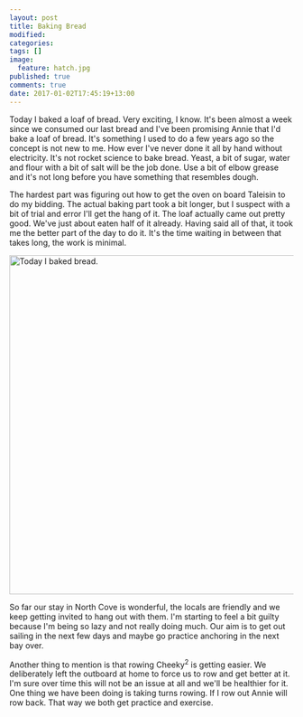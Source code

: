```yaml
---
layout: post
title: Baking Bread
modified:
categories: 
tags: []
image: 
  feature: hatch.jpg
published: true
comments: true
date: 2017-01-02T17:45:19+13:00
---
```


Today I baked  a loaf of bread. Very  exciting, I know. It's been  almost a week
since we consumed our  last bread and I've been promising Annie  that I'd bake a
loaf of bread. It's something I used to do a few years ago so the concept is not
new to me. How ever I've never done it all by hand without electricity. It's not
rocket science to bake bread. Yeast, a bit  of sugar, water and flour with a bit
of salt will be the job done. Use a bit of elbow grease and it's not long before
you have something that resembles dough.

<!--more-->

The hardest part was figuring out how to get the oven on board Taleisin to do my
bidding. The actual baking  part took a bit longer, but I suspect  with a bit of
trial and error I'll get the hang of it. The loaf actually came out pretty good.
We've just about eaten  half of it already. Having said all of  that, it took me
the better part of the day to do it. It's the time waiting in between that takes
long, the work is minimal.

<a data-flickr-embed="true"  href="https://www.flickr.com/photos/sdki/31999785536/" title="Today I baked bread."><img src="https://c1.staticflickr.com/1/517/31999785536_b19dc69926_c.jpg" width="800" height="600" alt="Today I baked bread."></a><script async src="//embedr.flickr.com/assets/client-code.js" charset="utf-8"></script>

So far our stay in North Cove is  wonderful, the locals are friendly and we keep
getting invited to hang out with them. I'm starting to feel a bit guilty because
I'm being so  lazy and not really doing  much. Our aim is to get  out sailing in
the next few days and maybe go practice anchoring in the next bay over.

Another thing to mention is that rowing Cheeky<sup>2</sup> is getting easier. We
deliberately left the outboard at home to force us to row and get better at it.
I'm sure over time this will not be an issue at all and we'll be healthier for
it. One thing we have been doing is taking turns rowing. If I row out Annie will
row back. That way we both get practice and exercise.
